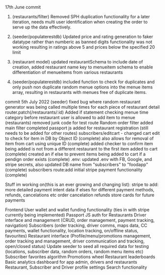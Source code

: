 17th June commit

1. (restaurants/filter) Removed SPH duplication functionality for a later iteration, needs multi user identification when creating the order to serve up the data effectively. 

2. (seeder/populaterestdb) Updated price and rating generation to faker datatype rather than numberic as banned digits functionality was not working resulting in ratings above 5 and prices below the specified 20 limit

3. (restaurant model) updated restaurantSchema to include date of creation, added restaurant name key to menueitem schema to enable differentiation of menueitems from various restaurants

4. (seeder/populaterestdb) included function to check for duplicates and only push non duplicate random menue options into the menue items array, resulting in restaurants with menues free of duplicate items. 



 commit 5th July 2022
(seeder) fixed bug where random restaurant generator was being called multiple times for each piece of restaurant detail
 router.patch(/restaurants/:id) Added if statement checking menue time category before restaurant user is allowed to add item to menue
 (restaurants) removed junk code for test route
Random order filter added
main filter completed
passport js added for restaurant registration (still needs to be added for other routes)
subscribers/editcart -
changed cart edit to check for item in DB by Object ID (complete) 
also allows for removal of item from cart using unique ID  (complete)
added checker to confirm item being added is not from a different restaurant to the first item added to cart (complete)
created an if else to prevent items being added to cart if a pendign order exists (complete)
.env: updated .env with FB, Google, and stripe secrets, also updated DB name from "subscribers" to "foodapp" (complete)
subscribers route:add initial stripe payment functionality (complete)







Stuff im working on(this is an ever growing and changing list):
stripe to add:
more detailed payment intent data
if elses for different payment methods, refunds, cancelations etc
order cancelation
refunds
store cards for future payments


Frontend 
User wallet and wallet funding functionality (ties in with stripe currently being implemented)
Passport JS auth for Restaurants
Driver interface and management (CRUD, order management, payment tracking, navigation)
Subscribers (order tracking, driver comms, maps data, CC payments, wallet functionality, location tracking, on/offline status, favourites)
Restaurant interface (Profile/menu/promotions management, order tracking and management, driver communication and tracking, open/closed status)
Update seeder to seed all required data for testing (locations, subscriber data, random orders, random menu items etc)
Subscriber favorites algorithm 
Promotions wheel
Restaurant leaderboards
Basic analytics dashboard for app admin, drivers and restaurants
Restaurant, Subscriber and Driver profile settings
Search functionality
